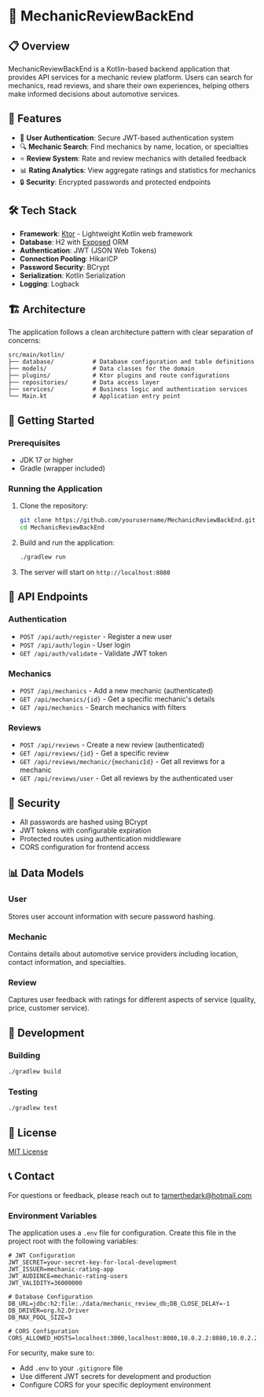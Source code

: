 # 🔧 MechanicReviewBackEnd

## 📋 Overview

MechanicReviewBackEnd is a Kotlin-based backend application that provides API services for a mechanic review platform. Users can search for mechanics, read reviews, and share their own experiences, helping others make informed decisions about automotive services.

## 🌟 Features

- 👤 **User Authentication**: Secure JWT-based authentication system
- 🔍 **Mechanic Search**: Find mechanics by name, location, or specialties
- ⭐ **Review System**: Rate and review mechanics with detailed feedback
- 📊 **Rating Analytics**: View aggregate ratings and statistics for mechanics
- 🔒 **Security**: Encrypted passwords and protected endpoints

## 🛠️ Tech Stack

- **Framework**: [Ktor](https://ktor.io/) - Lightweight Kotlin web framework
- **Database**: H2 with [Exposed](https://github.com/JetBrains/Exposed) ORM
- **Authentication**: JWT (JSON Web Tokens)
- **Connection Pooling**: HikariCP
- **Password Security**: BCrypt
- **Serialization**: Kotlin Serialization
- **Logging**: Logback

## 🏗️ Architecture

The application follows a clean architecture pattern with clear separation of concerns:

```
src/main/kotlin/
├── database/           # Database configuration and table definitions
├── models/             # Data classes for the domain
├── plugins/            # Ktor plugins and route configurations
├── repositories/       # Data access layer
├── services/           # Business logic and authentication services
└── Main.kt             # Application entry point
```

## 🚀 Getting Started

### Prerequisites

- JDK 17 or higher
- Gradle (wrapper included)

### Running the Application

1. Clone the repository:
   ```bash
   git clone https://github.com/yourusername/MechanicReviewBackEnd.git
   cd MechanicReviewBackEnd
   ```

2. Build and run the application:
   ```bash
   ./gradlew run
   ```

3. The server will start on `http://localhost:8080`

## 📡 API Endpoints

### Authentication

- `POST /api/auth/register` - Register a new user
- `POST /api/auth/login` - User login
- `GET /api/auth/validate` - Validate JWT token

### Mechanics

- `POST /api/mechanics` - Add a new mechanic (authenticated)
- `GET /api/mechanics/{id}` - Get a specific mechanic's details
- `GET /api/mechanics` - Search mechanics with filters

### Reviews

- `POST /api/reviews` - Create a new review (authenticated)
- `GET /api/reviews/{id}` - Get a specific review
- `GET /api/reviews/mechanic/{mechanicId}` - Get all reviews for a mechanic
- `GET /api/reviews/user` - Get all reviews by the authenticated user

## 🔐 Security

- All passwords are hashed using BCrypt
- JWT tokens with configurable expiration
- Protected routes using authentication middleware
- CORS configuration for frontend access

## 📊 Data Models

### User
Stores user account information with secure password hashing.

### Mechanic
Contains details about automotive service providers including location, contact information, and specialties.

### Review
Captures user feedback with ratings for different aspects of service (quality, price, customer service).

## 🚧 Development

### Building

```bash
./gradlew build
```

### Testing

```bash
./gradlew test
```

## 📝 License

[MIT License](LICENSE)

## 📞 Contact

For questions or feedback, please reach out to [tamerthedark@hotmail.com](mailto:tamerthedark@hotmail.com)

### Environment Variables

The application uses a `.env` file for configuration. Create this file in the project root with the following variables:

```
# JWT Configuration
JWT_SECRET=your-secret-key-for-local-development
JWT_ISSUER=mechanic-rating-app
JWT_AUDIENCE=mechanic-rating-users
JWT_VALIDITY=36000000

# Database Configuration
DB_URL=jdbc:h2:file:./data/mechanic_review_db;DB_CLOSE_DELAY=-1
DB_DRIVER=org.h2.Driver
DB_MAX_POOL_SIZE=3

# CORS Configuration
CORS_ALLOWED_HOSTS=localhost:3000,localhost:8080,10.0.2.2:8080,10.0.2.2:3000
```

For security, make sure to:
- Add `.env` to your `.gitignore` file
- Use different JWT secrets for development and production
- Configure CORS for your specific deployment environment
